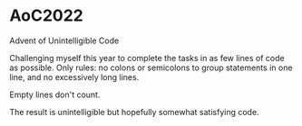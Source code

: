 # AoC2022

Advent of Unintelligible Code

Challenging myself this year to complete the tasks in as few lines of code as possible. Only rules: no colons or semicolons to group statements in one line, and no excessively long lines.

Empty lines don't count.

The result is unintelligible but hopefully somewhat satisfying code.